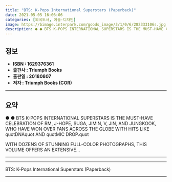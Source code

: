 ```yaml
---
title: "BTS: K-Pops International Superstars (Paperback)"
date: 2021-05-05 16:06:06
categories: [외국도서, 예술-디자인]
image: https://bimage.interpark.com/goods_image/3/1/0/6/282333106s.jpg
description: ● ● BTS K-POPS INTERNATIONAL SUPERSTARS IS THE MUST-HAVE CELEBRATION OF RM, J-HOPE, SUGA, JIMIN, V, JIN, AND JUNGKOOK, WHO HAVE WON OVER FANS ACROSS THE GLOBE
---
```


## **정보**

- **ISBN : 1629376361**
- **출판사 : Triumph Books**
- **출판일 : 20180807**
- **저자 : Triumph Books (COR)**

------



## **요약**

●  ●  BTS K-POPS INTERNATIONAL SUPERSTARS IS THE MUST-HAVE CELEBRATION OF RM, J-HOPE, SUGA, JIMIN, V, JIN, AND JUNGKOOK, WHO HAVE WON OVER FANS ACROSS THE GLOBE WITH HITS LIKE quotDNAquot AND quotMIC DROP.quot

WITH DOZENS OF STUNNING FULL-COLOR PHOTOGRAPHS, THIS VOLUME OFFERS AN EXTENSIVE... 

------



------


BTS: K-Pops International Superstars (Paperback) 

------


